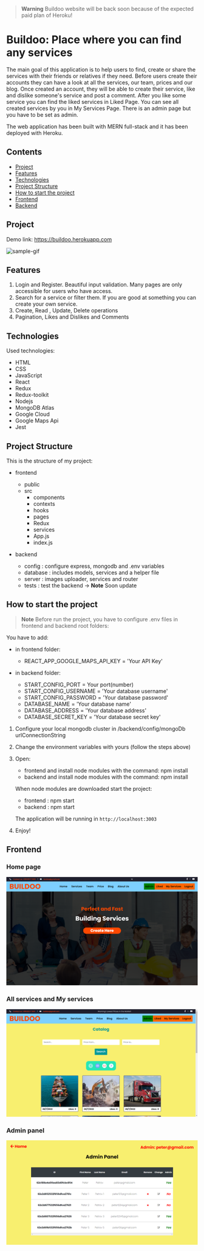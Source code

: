 > **Warning** Buildoo website will be back soon because of the expected paid plan of Heroku!

# Buildoo: Place where you can find any services

The main goal of this application is to help users to find, create or share the services with their friends or relatives if they need.
Before users create their accounts they can have a look at all the services, our team, prices and our blog. Once created an account,
they will be able to create their service, like and dislike someone's service and post a comment. After you like some service you can
find the liked services in Liked Page. You can see all created services by you in My Services Page. There is an admin page but you have to
be set as admin.

The web application has been built with MERN full-stack and it has been deployed with Heroku.

## Contents

-   [Project](#Project)
-   [Features](#Features)
-   [Technologies](#Technologies)
-   [Project Structure](#Project-Structure)
-   [How to start the project](#How-to-start-the-project)
-   [Frontend](#Frontend)
-   [Backend](#Backend)

## Project

Demo link: https://buildoo.herokuapp.com

![sample-gif](README/sample-gif.gif)

## Features

1. Login and Register. Beautiful input validation. Many pages are only accessible for users who have access.
2. Search for a service or filter them. If you are good at something you can create your own service.
3. Create, Read , Update, Delete operations
4. Pagination, Likes and Dislikes and Comments

## Technologies

Used technologies:

-   HTML
-   CSS
-   JavaScript
-   React
-   Redux
-   Redux-toolkit
-   Nodejs
-   MongoDB Atlas
-   Google Cloud
-   Google Maps Api
-   Jest

## Project Structure

This is the structure of my project:

-   frontend
    -   public
    -   src
        -   components
        -   contexts
        -   hooks
        -   pages
        -   Redux
        -   services
        -   App.js
        -   index.js

-   backend
    -   config : configure express, mongodb and .env variables
    -   database : includes models, services and a helper file
    -   server : images uploader, services and router
    -   tests : test the backend -> **Note** Soon update

## How to start the project

> **Note**
Before run the project, you have to configure .env files in frontend and backend root folders:

You have to add:
- in frontend folder:
    - REACT_APP_GOOGLE_MAPS_API_KEY = 'Your API Key'
    
- in backend folder:
    - START_CONFIG_PORT = Your port(number)
    - START_CONFIG_USERNAME = 'Your database username'
    - START_CONFIG_PASSWORD = 'Your database password'
    - DATABASE_NAME = 'Your database name'
    - DATABASE_ADDRESS = 'Your database address'
    - DATABASE_SECRET_KEY = 'Your database secret key'

1. Configure your local mongodb cluster in /backend/config/mongoDb urlConnectionString

2. Change the environment variables with yours (follow the steps above)

3. Open:

    - frontend and install node modules with the command: npm install
    - backend and install node modules with the command: npm install

    When node modules are downloaded start the project:

    - frontend : npm start
    - backend : npm start

    The application will be running in `http://localhost:3003`

4. Enjoy!

## Frontend

### Home page

![home-page](README/Home-page.png)

### All services and My services

![services-page](README/Services-page.png)

### Admin panel

![admin-page](README/Admin-panel.png)
